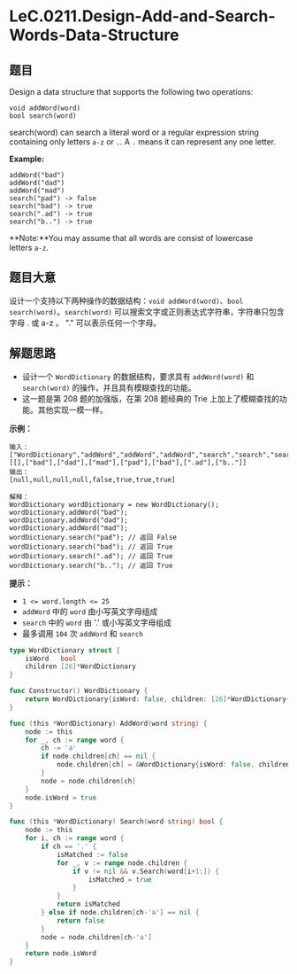 # LeC.0211.Design-Add-and-Search-Words-Data-Structure

## 题目

Design a data structure that supports the following two operations:

    void addWord(word)
    bool search(word)

search(word) can search a literal word or a regular expression string containing only letters `a-z` or `.`. A `.` means it can represent any one letter.

**Example:**

    addWord("bad")
    addWord("dad")
    addWord("mad")
    search("pad") -> false
    search("bad") -> true
    search(".ad") -> true
    search("b..") -> true

**Note:**You may assume that all words are consist of lowercase letters `a-z`.

## 题目大意

设计一个支持以下两种操作的数据结构：`void addWord(word)`、`bool search(word)`。`search(word)` 可以搜索文字或正则表达式字符串，字符串只包含字母 . 或 a-z 。 "." 可以表示任何一个字母。

## 解题思路

- 设计一个 `WordDictionary` 的数据结构，要求具有 `addWord(word)` 和 `search(word)` 的操作，并且具有模糊查找的功能。
- 这一题是第 208 题的加强版，在第 208 题经典的 Trie 上加上了模糊查找的功能。其他实现一模一样。

**示例：**

```
输入：
["WordDictionary","addWord","addWord","addWord","search","search","search","search"]
[[],["bad"],["dad"],["mad"],["pad"],["bad"],[".ad"],["b.."]]
输出：
[null,null,null,null,false,true,true,true]

解释：
WordDictionary wordDictionary = new WordDictionary();
wordDictionary.addWord("bad");
wordDictionary.addWord("dad");
wordDictionary.addWord("mad");
wordDictionary.search("pad"); // 返回 False
wordDictionary.search("bad"); // 返回 True
wordDictionary.search(".ad"); // 返回 True
wordDictionary.search("b.."); // 返回 True
```

**提示：**

- `1 <= word.length <= 25`
- `addWord` 中的 `word` 由小写英文字母组成
- `search` 中的 `word` 由 '.' 或小写英文字母组成
- 最多调用 `104` 次 `addWord` 和 `search`

```go
type WordDictionary struct {
    isWord   bool
    children [26]*WordDictionary
}

func Constructor() WordDictionary {
    return WordDictionary{isWord: false, children: [26]*WordDictionary{}}
}

func (this *WordDictionary) AddWord(word string) {
    node := this
    for _, ch := range word {
        ch -= 'a'
        if node.children[ch] == nil {
            node.children[ch] = &WordDictionary{isWord: false, children: [26]*WordDictionary{}}
        }
        node = node.children[ch]
    }
    node.isWord = true
}

func (this *WordDictionary) Search(word string) bool {
    node := this
    for i, ch := range word {
        if ch == '.' {
            isMatched := false
            for _, v := range node.children {
                if v != nil && v.Search(word[i+1:]) {
                    isMatched = true
                }
            }
            return isMatched
        } else if node.children[ch-'a'] == nil {
            return false
        }
        node = node.children[ch-'a']
    }
    return node.isWord
}
```
